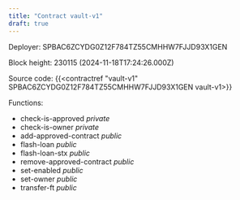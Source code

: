 ```yaml
---
title: "Contract vault-v1"
draft: true
---
```

Deployer: SPBAC6ZCYDG0Z12F784TZ55CMHHW7FJJD93X1GEN


 



Block height: 230115 (2024-11-18T17:24:26.000Z)

Source code: {{<contractref "vault-v1" SPBAC6ZCYDG0Z12F784TZ55CMHHW7FJJD93X1GEN vault-v1>}}

Functions:

* check-is-approved _private_
* check-is-owner _private_
* add-approved-contract _public_
* flash-loan _public_
* flash-loan-stx _public_
* remove-approved-contract _public_
* set-enabled _public_
* set-owner _public_
* transfer-ft _public_
